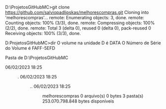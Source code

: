 D:\ProjetosGitHubMC>git clone https://github.com/salviopadlipskas/melhorescompras.git
Cloning into 'melhorescompras'...
remote: Enumerating objects: 3, done.
remote: Counting objects: 100% (3/3), done.
remote: Compressing objects: 100% (2/2), done.
remote: Total 3 (delta 0), reused 0 (delta 0), pack-reused 0
Receiving objects: 100% (3/3), done.

D:ProjetosGitHubMC>dir
 O volume na unidade D é DATA
 O Número de Série do Volume é FAFF-5EFD

 Pasta de D:\ProjetosGitHubMC

06/02/2023  18:25    <DIR>          .
06/02/2023  18:25    <DIR>          ..
06/02/2023  18:25    <DIR>          melhorescompras
               0 arquivo(s)              0 bytes
               3 pasta(s)   253.070.798.848 bytes disponíveis
